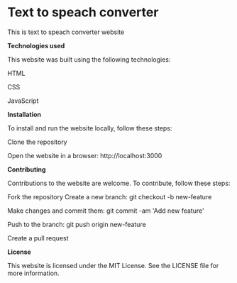 # Text to speach converter

This is text to speach converter website


**Technologies used**


This website was built using the following technologies:

HTML

CSS

JavaScript

**Installation**


To install and run the website locally, follow these steps:

Clone the repository

Open the website in a browser: http://localhost:3000

**Contributing**


Contributions to the website are welcome. To contribute, follow these steps:

Fork the repository Create a new branch: git checkout -b new-feature

Make changes and commit them: git commit -am 'Add new feature'

Push to the branch: git push origin new-feature

Create a pull request

**License**


This website is licensed under the MIT License. See the LICENSE file for more information.
